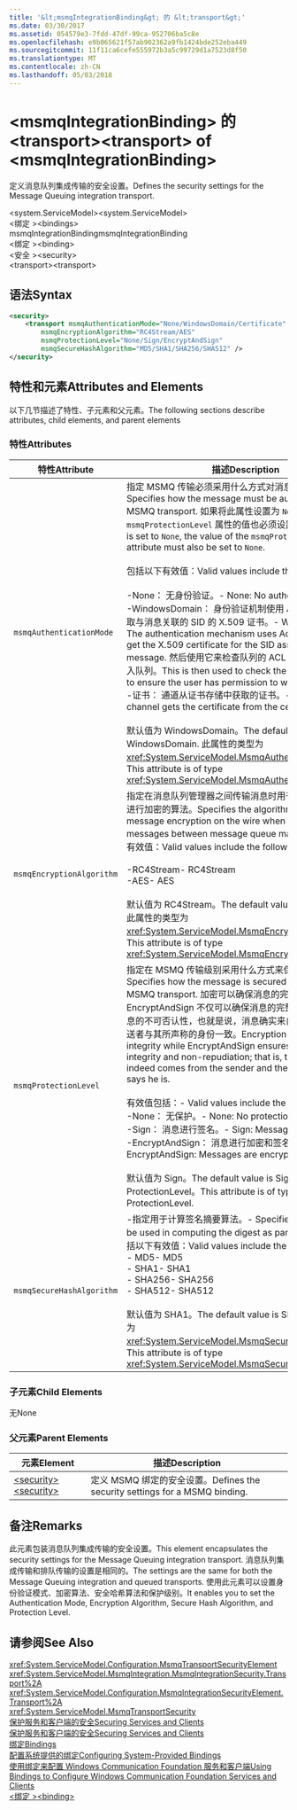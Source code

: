 ```yaml
---
title: '&lt;msmqIntegrationBinding&gt; 的 &lt;transport&gt;'
ms.date: 03/30/2017
ms.assetid: 054579e3-7fdd-47df-99ca-952706ba5c8e
ms.openlocfilehash: e9b065621f57ab902362a9fb1424bde252eba449
ms.sourcegitcommit: 11f11ca6cefe555972b3a5c99729d1a7523d8f50
ms.translationtype: MT
ms.contentlocale: zh-CN
ms.lasthandoff: 05/03/2018
---
```

# <a name="lttransportgt-of-ltmsmqintegrationbindinggt"></a><span data-ttu-id="c66ab-102">&lt;msmqIntegrationBinding&gt; 的 &lt;transport&gt;</span><span class="sxs-lookup"><span data-stu-id="c66ab-102">&lt;transport&gt; of &lt;msmqIntegrationBinding&gt;</span></span>
<span data-ttu-id="c66ab-103">定义消息队列集成传输的安全设置。</span><span class="sxs-lookup"><span data-stu-id="c66ab-103">Defines the security settings for the Message Queuing integration transport.</span></span>  
  
 <span data-ttu-id="c66ab-104">\<system.ServiceModel></span><span class="sxs-lookup"><span data-stu-id="c66ab-104">\<system.ServiceModel></span></span>  
<span data-ttu-id="c66ab-105">\<绑定 ></span><span class="sxs-lookup"><span data-stu-id="c66ab-105">\<bindings></span></span>  
<span data-ttu-id="c66ab-106">msmqIntegrationBinding</span><span class="sxs-lookup"><span data-stu-id="c66ab-106">msmqIntegrationBinding</span></span>  
<span data-ttu-id="c66ab-107">\<绑定 ></span><span class="sxs-lookup"><span data-stu-id="c66ab-107">\<binding></span></span>  
<span data-ttu-id="c66ab-108">\<安全 ></span><span class="sxs-lookup"><span data-stu-id="c66ab-108">\<security></span></span>  
<span data-ttu-id="c66ab-109">\<transport></span><span class="sxs-lookup"><span data-stu-id="c66ab-109">\<transport></span></span>  
  
## <a name="syntax"></a><span data-ttu-id="c66ab-110">语法</span><span class="sxs-lookup"><span data-stu-id="c66ab-110">Syntax</span></span>  
  
```xml  
<security>  
    <transport msmqAuthenticationMode="None/WindowsDomain/Certificate"  
        msmqEncryptionAlgorithm="RC4Stream/AES"  
        msmqProtectionLevel="None/Sign/EncryptAndSign"  
        msmqSecureHashAlgorithm="MD5/SHA1/SHA256/SHA512" />  
</security>  
```  
  
## <a name="attributes-and-elements"></a><span data-ttu-id="c66ab-111">特性和元素</span><span class="sxs-lookup"><span data-stu-id="c66ab-111">Attributes and Elements</span></span>  
 <span data-ttu-id="c66ab-112">以下几节描述了特性、子元素和父元素。</span><span class="sxs-lookup"><span data-stu-id="c66ab-112">The following sections describe attributes, child elements, and parent elements</span></span>  
  
### <a name="attributes"></a><span data-ttu-id="c66ab-113">特性</span><span class="sxs-lookup"><span data-stu-id="c66ab-113">Attributes</span></span>  
  
|<span data-ttu-id="c66ab-114">特性</span><span class="sxs-lookup"><span data-stu-id="c66ab-114">Attribute</span></span>|<span data-ttu-id="c66ab-115">描述</span><span class="sxs-lookup"><span data-stu-id="c66ab-115">Description</span></span>|  
|---------------|-----------------|  
|`msmqAuthenticationMode`|<span data-ttu-id="c66ab-116">指定 MSMQ 传输必须采用什么方式对消息进行身份验证。</span><span class="sxs-lookup"><span data-stu-id="c66ab-116">Specifies how the message must be authenticated by the MSMQ transport.</span></span> <span data-ttu-id="c66ab-117">如果将此属性设置为 `None`，则 `msmqProtectionLevel` 属性的值也必须设置为 `None`。</span><span class="sxs-lookup"><span data-stu-id="c66ab-117">If this is set to `None`, the value of the `msmqProtectionLevel` attribute must also be set to `None`.</span></span><br /><br /> <span data-ttu-id="c66ab-118">包括以下有效值：</span><span class="sxs-lookup"><span data-stu-id="c66ab-118">Valid values include the following:</span></span><br /><br /> <span data-ttu-id="c66ab-119">-None： 无身份验证。</span><span class="sxs-lookup"><span data-stu-id="c66ab-119">-   None: No authentication.</span></span><br /><span data-ttu-id="c66ab-120">-WindowsDomain： 身份验证机制使用 Active Directory 获取与消息关联的 SID 的 X.509 证书。</span><span class="sxs-lookup"><span data-stu-id="c66ab-120">-   WindowsDomain: The authentication mechanism uses Active Directory to get the X.509 certificate for the SID associated with the message.</span></span> <span data-ttu-id="c66ab-121">然后使用它来检查队列的 ACL 以确保用户有权写入队列。</span><span class="sxs-lookup"><span data-stu-id="c66ab-121">This is then used to check the ACL of the queue to ensure the user has permission to write to the queue.</span></span><br /><span data-ttu-id="c66ab-122">-证书： 通道从证书存储中获取的证书。</span><span class="sxs-lookup"><span data-stu-id="c66ab-122">-   Certificate: The channel gets the certificate from the certificate store.</span></span><br /><br /> <span data-ttu-id="c66ab-123">默认值为 WindowsDomain。</span><span class="sxs-lookup"><span data-stu-id="c66ab-123">The default value is WindowsDomain.</span></span> <span data-ttu-id="c66ab-124">此属性的类型为 <xref:System.ServiceModel.MsmqAuthenticationMode>。</span><span class="sxs-lookup"><span data-stu-id="c66ab-124">This attribute is of type <xref:System.ServiceModel.MsmqAuthenticationMode>.</span></span>|  
|`msmqEncryptionAlgorithm`|<span data-ttu-id="c66ab-125">指定在消息队列管理器之间传输消息时用于在网络上对消息进行加密的算法。</span><span class="sxs-lookup"><span data-stu-id="c66ab-125">Specifies the algorithm to be used for message encryption on the wire when transferring messages between message queue managers.</span></span> <span data-ttu-id="c66ab-126">包括以下有效值：</span><span class="sxs-lookup"><span data-stu-id="c66ab-126">Valid values include the following:</span></span><br /><br /> <span data-ttu-id="c66ab-127">-RC4Stream</span><span class="sxs-lookup"><span data-stu-id="c66ab-127">-   RC4Stream</span></span><br /><span data-ttu-id="c66ab-128">-AES</span><span class="sxs-lookup"><span data-stu-id="c66ab-128">-   AES</span></span><br /><br /> <span data-ttu-id="c66ab-129">默认值为 RC4Stream。</span><span class="sxs-lookup"><span data-stu-id="c66ab-129">The default value is RC4Stream.</span></span> <span data-ttu-id="c66ab-130">此属性的类型为 <xref:System.ServiceModel.MsmqEncryptionAlgorithm>。</span><span class="sxs-lookup"><span data-stu-id="c66ab-130">This attribute is of type <xref:System.ServiceModel.MsmqEncryptionAlgorithm>.</span></span>|  
|`msmqProtectionLevel`|<span data-ttu-id="c66ab-131">指定在 MSMQ 传输级别采用什么方式来保护消息。</span><span class="sxs-lookup"><span data-stu-id="c66ab-131">Specifies how the message is secured at the level of the MSMQ transport.</span></span> <span data-ttu-id="c66ab-132">加密可以确保消息的完整性，而 EncryptAndSign 不仅可以确保消息的完整性，还可以确保消息的不可否认性，也就是说，消息确实来自发送者，并且发送者与其所声称的身份一致。</span><span class="sxs-lookup"><span data-stu-id="c66ab-132">Encryption ensures message integrity while EncryptAndSign ensures both message integrity and non-repudiation; that is, the message indeed comes from the sender and the sender is who he says he is.</span></span><br /><br /> <span data-ttu-id="c66ab-133">有效值包括：</span><span class="sxs-lookup"><span data-stu-id="c66ab-133">-   Valid values include the following:</span></span><br /><span data-ttu-id="c66ab-134">-None： 无保护。</span><span class="sxs-lookup"><span data-stu-id="c66ab-134">-   None: No protection.</span></span><br /><span data-ttu-id="c66ab-135">-Sign： 消息进行签名。</span><span class="sxs-lookup"><span data-stu-id="c66ab-135">-   Sign: Messages are signed.</span></span><br /><span data-ttu-id="c66ab-136">-EncryptAndSign： 消息进行加密和签名。</span><span class="sxs-lookup"><span data-stu-id="c66ab-136">-   EncryptAndSign: Messages are encrypted and signed.</span></span><br /><br /> <span data-ttu-id="c66ab-137">默认值为 Sign。</span><span class="sxs-lookup"><span data-stu-id="c66ab-137">The default value is Sign.</span></span> <span data-ttu-id="c66ab-138">此属性的类型为 ProtectionLevel。</span><span class="sxs-lookup"><span data-stu-id="c66ab-138">This attribute is of type ProtectionLevel.</span></span>|  
|`msmqSecureHashAlgorithm`|<span data-ttu-id="c66ab-139">-指定用于计算签名摘要算法。</span><span class="sxs-lookup"><span data-stu-id="c66ab-139">-   Specifies the algorithm to be used in computing the digest as part of signatures.</span></span> <span data-ttu-id="c66ab-140">包括以下有效值：</span><span class="sxs-lookup"><span data-stu-id="c66ab-140">Valid values include the following:</span></span><br /><span data-ttu-id="c66ab-141">-   MD5</span><span class="sxs-lookup"><span data-stu-id="c66ab-141">-   MD5</span></span><br /><span data-ttu-id="c66ab-142">-   SHA1</span><span class="sxs-lookup"><span data-stu-id="c66ab-142">-   SHA1</span></span><br /><span data-ttu-id="c66ab-143">-   SHA256</span><span class="sxs-lookup"><span data-stu-id="c66ab-143">-   SHA256</span></span><br /><span data-ttu-id="c66ab-144">-   SHA512</span><span class="sxs-lookup"><span data-stu-id="c66ab-144">-   SHA512</span></span><br /><br /> <span data-ttu-id="c66ab-145">默认值为 SHA1。</span><span class="sxs-lookup"><span data-stu-id="c66ab-145">The default value is SHA1.</span></span> <span data-ttu-id="c66ab-146">此属性的类型为 <xref:System.ServiceModel.MsmqSecureHashAlgorithm>。</span><span class="sxs-lookup"><span data-stu-id="c66ab-146">This attribute is of type <xref:System.ServiceModel.MsmqSecureHashAlgorithm>.</span></span>|  
  
### <a name="child-elements"></a><span data-ttu-id="c66ab-147">子元素</span><span class="sxs-lookup"><span data-stu-id="c66ab-147">Child Elements</span></span>  
 <span data-ttu-id="c66ab-148">无</span><span class="sxs-lookup"><span data-stu-id="c66ab-148">None</span></span>  
  
### <a name="parent-elements"></a><span data-ttu-id="c66ab-149">父元素</span><span class="sxs-lookup"><span data-stu-id="c66ab-149">Parent Elements</span></span>  
  
|<span data-ttu-id="c66ab-150">元素</span><span class="sxs-lookup"><span data-stu-id="c66ab-150">Element</span></span>|<span data-ttu-id="c66ab-151">描述</span><span class="sxs-lookup"><span data-stu-id="c66ab-151">Description</span></span>|  
|-------------|-----------------|  
|[<span data-ttu-id="c66ab-152">\<security></span><span class="sxs-lookup"><span data-stu-id="c66ab-152">\<security></span></span>](../../../../../docs/framework/configure-apps/file-schema/wcf/security-of-basichttpbinding.md)|<span data-ttu-id="c66ab-153">定义 MSMQ 绑定的安全设置。</span><span class="sxs-lookup"><span data-stu-id="c66ab-153">Defines the security settings for a MSMQ binding.</span></span>|  
  
## <a name="remarks"></a><span data-ttu-id="c66ab-154">备注</span><span class="sxs-lookup"><span data-stu-id="c66ab-154">Remarks</span></span>  
 <span data-ttu-id="c66ab-155">此元素包装消息队列集成传输的安全设置。</span><span class="sxs-lookup"><span data-stu-id="c66ab-155">This element encapsulates the security settings for the Message Queuing integration transport.</span></span> <span data-ttu-id="c66ab-156">消息队列集成传输和排队传输的设置是相同的。</span><span class="sxs-lookup"><span data-stu-id="c66ab-156">The settings are the same for both the Message Queuing integration and queued transports.</span></span> <span data-ttu-id="c66ab-157">使用此元素可以设置身份验证模式、加密算法、安全哈希算法和保护级别。</span><span class="sxs-lookup"><span data-stu-id="c66ab-157">It enables you to set the Authentication Mode, Encryption Algorithm, Secure Hash Algorithm, and Protection Level.</span></span>  
  
## <a name="see-also"></a><span data-ttu-id="c66ab-158">请参阅</span><span class="sxs-lookup"><span data-stu-id="c66ab-158">See Also</span></span>  
 <xref:System.ServiceModel.Configuration.MsmqTransportSecurityElement>  
 <xref:System.ServiceModel.MsmqIntegration.MsmqIntegrationSecurity.Transport%2A>  
 <xref:System.ServiceModel.Configuration.MsmqIntegrationSecurityElement.Transport%2A>  
 <xref:System.ServiceModel.MsmqTransportSecurity>  
 [<span data-ttu-id="c66ab-159">保护服务和客户端的安全</span><span class="sxs-lookup"><span data-stu-id="c66ab-159">Securing Services and Clients</span></span>](../../../../../docs/framework/wcf/feature-details/securing-services-and-clients.md)  
 [<span data-ttu-id="c66ab-160">保护服务和客户端的安全</span><span class="sxs-lookup"><span data-stu-id="c66ab-160">Securing Services and Clients</span></span>](../../../../../docs/framework/wcf/feature-details/securing-services-and-clients.md)  
 [<span data-ttu-id="c66ab-161">绑定</span><span class="sxs-lookup"><span data-stu-id="c66ab-161">Bindings</span></span>](../../../../../docs/framework/wcf/bindings.md)  
 [<span data-ttu-id="c66ab-162">配置系统提供的绑定</span><span class="sxs-lookup"><span data-stu-id="c66ab-162">Configuring System-Provided Bindings</span></span>](../../../../../docs/framework/wcf/feature-details/configuring-system-provided-bindings.md)  
 [<span data-ttu-id="c66ab-163">使用绑定来配置 Windows Communication Foundation 服务和客户端</span><span class="sxs-lookup"><span data-stu-id="c66ab-163">Using Bindings to Configure Windows Communication Foundation Services and Clients</span></span>](http://msdn.microsoft.com/library/bd8b277b-932f-472f-a42a-b02bb5257dfb)  
 [<span data-ttu-id="c66ab-164">\<绑定 ></span><span class="sxs-lookup"><span data-stu-id="c66ab-164">\<binding></span></span>](../../../../../docs/framework/misc/binding.md)
